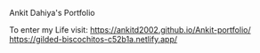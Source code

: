 Ankit Dahiya's Portfolio

To enter my Life visit: https://ankitd2002.github.io/Ankit-portfolio/
https://gilded-biscochitos-c52b1a.netlify.app/
